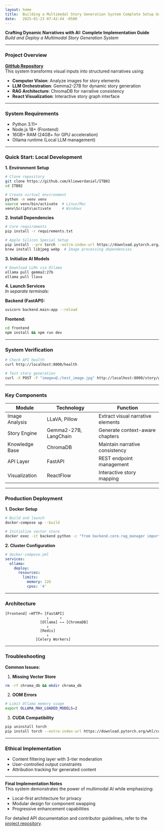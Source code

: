 ```yaml
---
layout: home
title:  Building a Multimodal Story Generation System Complete Setup Guide
date:   2025-01-23 07:42:44 -0500
---
```




**Crafting Dynamic Narratives with AI: Complete Implementation Guide**  
*Build and Deploy a Multimodal Story Generation System*  

---

### **Project Overview**  
**[GitHub Repository](https://github.com/kliewerdaniel/ITB02)**  
This system transforms visual inputs into structured narratives using:  
- **Computer Vision**: Analyze images for story elements  
- **LLM Orchestration**: Gemma2-27B for dynamic story generation  
- **RAG Architecture**: ChromaDB for narrative consistency  
- **React Visualization**: Interactive story graph interface  

---

### **System Requirements**  
- Python 3.11+  
- Node.js 18+ (Frontend)  
- 16GB+ RAM (24GB+ for GPU acceleration)  
- Ollama runtime (Local LLM management)  

---

### **Quick Start: Local Development**  
**1. Environment Setup**  
```bash
# Clone repository
git clone https://github.com/kliewerdaniel/ITB02
cd ITB02

# Create virtual environment
python -m venv venv
source venv/bin/activate  # Linux/Mac
venv\Scripts\activate     # Windows
```

**2. Install Dependencies**  
```bash
# Core requirements
pip install -r requirements.txt

# Apple Silicon Special Setup
pip install --pre torch --extra-index-url https://download.pytorch.org/whl/nightly/cpu
brew install libjpeg webp  # Image processing dependencies
```

**3. Initialize AI Models**  
```bash
# Download LLMs via Ollama
ollama pull gemma2:27b
ollama pull llava
```

**4. Launch Services**  
*In separate terminals:*  

**Backend (FastAPI):**  
```bash
uvicorn backend.main:app --reload
```

**Frontend:**  
```bash
cd frontend
npm install && npm run dev
```

---

### **System Verification**  
```bash
# Check API health
curl http://localhost:8000/health

# Test story generation
curl -X POST -F "image=@./test_image.jpg" http://localhost:8000/story/generate-story
```

---

### **Key Components**  
| **Module** | **Technology** | **Function** |  
|------------|----------------|--------------|  
| Image Analysis | LLaVA, Pillow | Extract visual narrative elements |  
| Story Engine | Gemma2-27B, LangChain | Generate context-aware chapters |  
| Knowledge Base | ChromaDB | Maintain narrative consistency |  
| API Layer | FastAPI | REST endpoint management |  
| Visualization | ReactFlow | Interactive story mapping |  

---

### **Production Deployment**  
**1. Docker Setup**  
```bash
# Build and launch
docker-compose up --build

# Initialize vector store
docker exec -it backend python -c "from backend.core.rag_manager import NarrativeRAG; NarrativeRAG()"
```

**2. Cluster Configuration**  
```yaml
# docker-compose.yml
services:
  ollama:
    deploy:
      resources:
        limits:
          memory: 12G
          cpus: '4'
```

---

### **Architecture**  
```
[Frontend] ←HTTP→ [FastAPI]  
                   ↓     ↑  
                [Ollama] ←→ [ChromaDB]  
                   ↓  
                [Redis]  
                   ↓  
              [Celery Workers]
```

---

### **Troubleshooting**  
**Common Issues:**  

1. **Missing Vector Store**  
```bash
rm -rf chroma_db && mkdir chroma_db
```

2. **OOM Errors**  
```bash
# Limit Ollama memory usage
export OLLAMA_MAX_LOADED_MODELS=2
```

3. **CUDA Compatibility**  
```bash
pip uninstall torch
pip install torch --extra-index-url https://download.pytorch.org/whl/cu117
```

---

### **Ethical Implementation**  
- Content filtering layer with 3-tier moderation  
- User-controlled output constraints  
- Attribution tracking for generated content  


---

**Final Implementation Notes**  
This system demonstrates the power of multimodal AI while emphasizing:  
- Local-first architecture for privacy  
- Modular design for component swapping  
- Progressive enhancement capabilities  

For detailed API documentation and contributor guidelines, refer to the [project repository](https://github.com/kliewerdaniel/ITB02).


